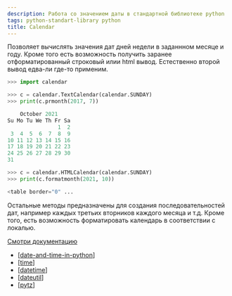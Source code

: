 ```yaml
---
description: Работа со значением даты в стандартной библиотеке python
tags: python-standart-library python
title: Calendar
---
```

Позволяет вычислять значения дат дней недели в заданнном месяце и году. Кроме того есть возможность получить заранее отформатированный строковый илии html вывод. Естественно второй вывод едва-ли где-то применим.

```python
>>> import calendar

>>> c = calendar.TextCalendar(calendar.SUNDAY)
>>> print(c.prmonth(2017, 7))

    October 2021
Su Mo Tu We Th Fr Sa
                1  2
 3  4  5  6  7  8  9
10 11 12 13 14 15 16
17 18 19 20 21 22 23
24 25 26 27 28 29 30
31
```

```python
>>> c = calendar.HTMLCalendar(calendar.SUNDAY)
>>> print(c.formatmonth(2021, 10))

<table border="0" ...
```

Остальные методы предназначены для создания последовательностей дат, например каждых третьих вторников каждого месяца и т.д. Кроме того, есть возможность форматировать календарь в соответствии с локалью.

[Смотри документацию](https://docs.python.org/3/library/calendar.html?highlight=calender)

- [[date-and-time-in-python]]
- [[time]]
- [[datetime]]
- [[dateutil]]
- [[pytz]]

[//begin]: # "Autogenerated link references for markdown compatibility"
[date-and-time-in-python]: date-and-time-in-python "Date and time in python"
[time]: time "Time"
[datetime]: datetime "Datetime"
[dateutil]: dateutil "Dateutil"
[pytz]: pytz "Pytz"
[//end]: # "Autogenerated link references"